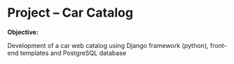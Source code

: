 # Project – Car Catalog

**Objective:**

Development of a car web catalog using Django framework (python), front-end templates and PostgreSQL database


